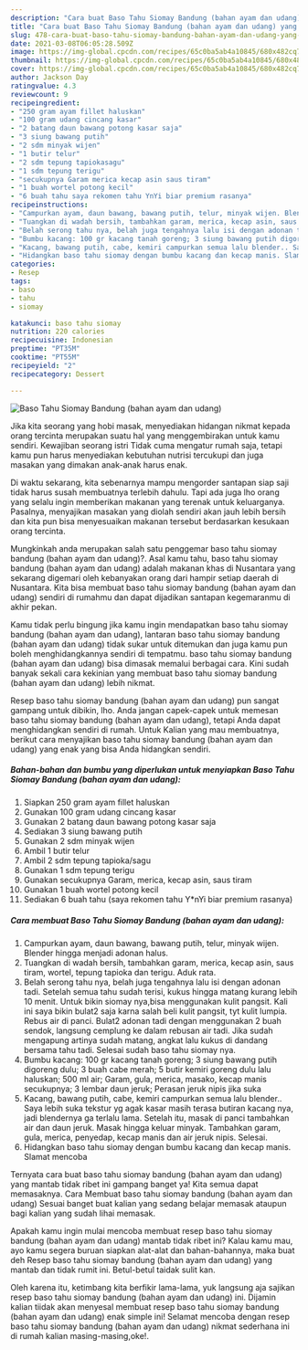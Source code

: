 ```yaml
---
description: "Cara buat Baso Tahu Siomay Bandung (bahan ayam dan udang) yang lezat dan Mudah Dibuat"
title: "Cara buat Baso Tahu Siomay Bandung (bahan ayam dan udang) yang lezat dan Mudah Dibuat"
slug: 478-cara-buat-baso-tahu-siomay-bandung-bahan-ayam-dan-udang-yang-lezat-dan-mudah-dibuat
date: 2021-03-08T06:05:28.509Z
image: https://img-global.cpcdn.com/recipes/65c0ba5ab4a10845/680x482cq70/baso-tahu-siomay-bandung-bahan-ayam-dan-udang-foto-resep-utama.jpg
thumbnail: https://img-global.cpcdn.com/recipes/65c0ba5ab4a10845/680x482cq70/baso-tahu-siomay-bandung-bahan-ayam-dan-udang-foto-resep-utama.jpg
cover: https://img-global.cpcdn.com/recipes/65c0ba5ab4a10845/680x482cq70/baso-tahu-siomay-bandung-bahan-ayam-dan-udang-foto-resep-utama.jpg
author: Jackson Day
ratingvalue: 4.3
reviewcount: 9
recipeingredient:
- "250 gram ayam fillet haluskan"
- "100 gram udang cincang kasar"
- "2 batang daun bawang potong kasar saja"
- "3 siung bawang putih"
- "2 sdm minyak wijen"
- "1 butir telur"
- "2 sdm tepung tapiokasagu"
- "1 sdm tepung terigu"
- "secukupnya Garam merica kecap asin saus tiram"
- "1 buah wortel potong kecil"
- "6 buah tahu saya rekomen tahu YnYi biar premium rasanya"
recipeinstructions:
- "Campurkan ayam, daun bawang, bawang putih, telur, minyak wijen. Blender hingga menjadi adonan halus."
- "Tuangkan di wadah bersih, tambahkan garam, merica, kecap asin, saus tiram, wortel, tepung tapioka dan terigu. Aduk rata."
- "Belah serong tahu nya, belah juga tengahnya lalu isi dengan adonan tadi. Setelah semua tahu sudah terisi, kukus hingga matang kurang lebih 10 menit. Untuk bikin siomay nya,bisa menggunakan kulit pangsit. Kali ini saya bikin bulat2 saja karna salah beli kulit pangsit, tyt kulit lumpia. Rebus air di panci. Bulat2 adonan tadi dengan menggunakan 2 buah sendok, langsung cemplung ke dalam rebusan air tadi. Jika sudah mengapung artinya sudah matang, angkat lalu kukus di dandang bersama tahu tadi. Selesai sudah baso tahu siomay nya."
- "Bumbu kacang: 100 gr kacang tanah goreng; 3 siung bawang putih digoreng dulu; 3 buah cabe merah; 5 butir kemiri goreng dulu lalu haluskan; 500 ml air; Garam, gula, merica, masako, kecap manis secukupnya; 3 lembar daun jeruk; Perasan jeruk nipis jika suka"
- "Kacang, bawang putih, cabe, kemiri campurkan semua lalu blender.. Saya lebih suka tekstur yg agak kasar masih terasa butiran kacang nya, jadi blendernya ga terlalu lama. Setelah itu, masak di panci tambahkan air dan daun jeruk. Masak hingga keluar minyak. Tambahkan garam, gula, merica, penyedap, kecap manis dan air jeruk nipis. Selesai."
- "Hidangkan baso tahu siomay dengan bumbu kacang dan kecap manis. Slamat mencoba"
categories:
- Resep
tags:
- baso
- tahu
- siomay

katakunci: baso tahu siomay 
nutrition: 220 calories
recipecuisine: Indonesian
preptime: "PT35M"
cooktime: "PT55M"
recipeyield: "2"
recipecategory: Dessert

---
```



![Baso Tahu Siomay Bandung (bahan ayam dan udang)](https://img-global.cpcdn.com/recipes/65c0ba5ab4a10845/680x482cq70/baso-tahu-siomay-bandung-bahan-ayam-dan-udang-foto-resep-utama.jpg)

Jika kita seorang yang hobi masak, menyediakan hidangan nikmat kepada orang tercinta merupakan suatu hal yang menggembirakan untuk kamu sendiri. Kewajiban seorang istri Tidak cuma mengatur rumah saja, tetapi kamu pun harus menyediakan kebutuhan nutrisi tercukupi dan juga masakan yang dimakan anak-anak harus enak.

Di waktu  sekarang, kita sebenarnya mampu mengorder santapan siap saji tidak harus susah membuatnya terlebih dahulu. Tapi ada juga lho orang yang selalu ingin memberikan makanan yang terenak untuk keluarganya. Pasalnya, menyajikan masakan yang diolah sendiri akan jauh lebih bersih dan kita pun bisa menyesuaikan makanan tersebut berdasarkan kesukaan orang tercinta. 



Mungkinkah anda merupakan salah satu penggemar baso tahu siomay bandung (bahan ayam dan udang)?. Asal kamu tahu, baso tahu siomay bandung (bahan ayam dan udang) adalah makanan khas di Nusantara yang sekarang digemari oleh kebanyakan orang dari hampir setiap daerah di Nusantara. Kita bisa membuat baso tahu siomay bandung (bahan ayam dan udang) sendiri di rumahmu dan dapat dijadikan santapan kegemaranmu di akhir pekan.

Kamu tidak perlu bingung jika kamu ingin mendapatkan baso tahu siomay bandung (bahan ayam dan udang), lantaran baso tahu siomay bandung (bahan ayam dan udang) tidak sukar untuk ditemukan dan juga kamu pun boleh menghidangkannya sendiri di tempatmu. baso tahu siomay bandung (bahan ayam dan udang) bisa dimasak memalui berbagai cara. Kini sudah banyak sekali cara kekinian yang membuat baso tahu siomay bandung (bahan ayam dan udang) lebih nikmat.

Resep baso tahu siomay bandung (bahan ayam dan udang) pun sangat gampang untuk dibikin, lho. Anda jangan capek-capek untuk memesan baso tahu siomay bandung (bahan ayam dan udang), tetapi Anda dapat menghidangkan sendiri di rumah. Untuk Kalian yang mau membuatnya, berikut cara menyajikan baso tahu siomay bandung (bahan ayam dan udang) yang enak yang bisa Anda hidangkan sendiri.

<!--inarticleads1-->

##### Bahan-bahan dan bumbu yang diperlukan untuk menyiapkan Baso Tahu Siomay Bandung (bahan ayam dan udang):

1. Siapkan 250 gram ayam fillet haluskan
1. Gunakan 100 gram udang cincang kasar
1. Gunakan 2 batang daun bawang potong kasar saja
1. Sediakan 3 siung bawang putih
1. Gunakan 2 sdm minyak wijen
1. Ambil 1 butir telur
1. Ambil 2 sdm tepung tapioka/sagu
1. Gunakan 1 sdm tepung terigu
1. Gunakan secukupnya Garam, merica, kecap asin, saus tiram
1. Gunakan 1 buah wortel potong kecil
1. Sediakan 6 buah tahu (saya rekomen tahu Y*nYi biar premium rasanya)




<!--inarticleads2-->

##### Cara membuat Baso Tahu Siomay Bandung (bahan ayam dan udang):

1. Campurkan ayam, daun bawang, bawang putih, telur, minyak wijen. Blender hingga menjadi adonan halus.
1. Tuangkan di wadah bersih, tambahkan garam, merica, kecap asin, saus tiram, wortel, tepung tapioka dan terigu. Aduk rata.
1. Belah serong tahu nya, belah juga tengahnya lalu isi dengan adonan tadi. Setelah semua tahu sudah terisi, kukus hingga matang kurang lebih 10 menit. Untuk bikin siomay nya,bisa menggunakan kulit pangsit. Kali ini saya bikin bulat2 saja karna salah beli kulit pangsit, tyt kulit lumpia. Rebus air di panci. Bulat2 adonan tadi dengan menggunakan 2 buah sendok, langsung cemplung ke dalam rebusan air tadi. Jika sudah mengapung artinya sudah matang, angkat lalu kukus di dandang bersama tahu tadi. Selesai sudah baso tahu siomay nya.
1. Bumbu kacang: 100 gr kacang tanah goreng; 3 siung bawang putih digoreng dulu; 3 buah cabe merah; 5 butir kemiri goreng dulu lalu haluskan; 500 ml air; Garam, gula, merica, masako, kecap manis secukupnya; 3 lembar daun jeruk; Perasan jeruk nipis jika suka
1. Kacang, bawang putih, cabe, kemiri campurkan semua lalu blender.. Saya lebih suka tekstur yg agak kasar masih terasa butiran kacang nya, jadi blendernya ga terlalu lama. Setelah itu, masak di panci tambahkan air dan daun jeruk. Masak hingga keluar minyak. Tambahkan garam, gula, merica, penyedap, kecap manis dan air jeruk nipis. Selesai.
1. Hidangkan baso tahu siomay dengan bumbu kacang dan kecap manis. Slamat mencoba




Ternyata cara buat baso tahu siomay bandung (bahan ayam dan udang) yang mantab tidak ribet ini gampang banget ya! Kita semua dapat memasaknya. Cara Membuat baso tahu siomay bandung (bahan ayam dan udang) Sesuai banget buat kalian yang sedang belajar memasak ataupun bagi kalian yang sudah lihai memasak.

Apakah kamu ingin mulai mencoba membuat resep baso tahu siomay bandung (bahan ayam dan udang) mantab tidak ribet ini? Kalau kamu mau, ayo kamu segera buruan siapkan alat-alat dan bahan-bahannya, maka buat deh Resep baso tahu siomay bandung (bahan ayam dan udang) yang mantab dan tidak rumit ini. Betul-betul taidak sulit kan. 

Oleh karena itu, ketimbang kita berfikir lama-lama, yuk langsung aja sajikan resep baso tahu siomay bandung (bahan ayam dan udang) ini. Dijamin kalian tiidak akan menyesal membuat resep baso tahu siomay bandung (bahan ayam dan udang) enak simple ini! Selamat mencoba dengan resep baso tahu siomay bandung (bahan ayam dan udang) nikmat sederhana ini di rumah kalian masing-masing,oke!.

